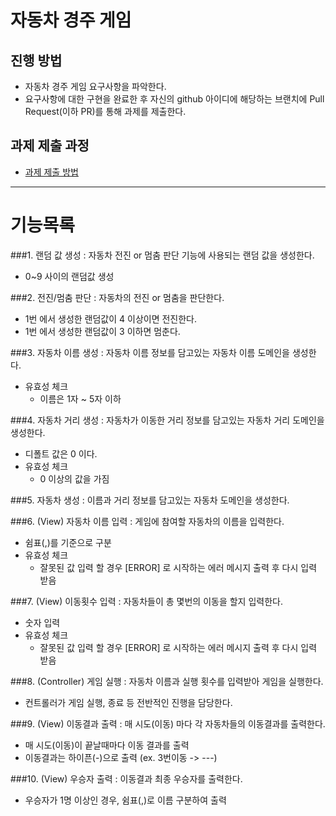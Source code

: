 # 자동차 경주 게임
## 진행 방법
* 자동차 경주 게임 요구사항을 파악한다.
* 요구사항에 대한 구현을 완료한 후 자신의 github 아이디에 해당하는 브랜치에 Pull Request(이하 PR)를 통해 과제를 제출한다.

## 과제 제출 과정
* [과제 제출 방법](https://github.com/next-step/nextstep-docs/tree/master/precourse)
---
# 기능목록

###1. 랜덤 값 생성
: 자동차 전진 or 멈춤 판단 기능에 사용되는 랜덤 값을 생성한다.
- 0~9 사이의 랜덤값 생성

###2. 전진/멈춤 판단
: 자동차의 전진 or 멈춤을 판단한다.
- 1번 에서 생성한 랜덤값이 4 이상이면 전진한다.
- 1번 에서 생성한 랜덤값이 3 이하면 멈춘다.

###3. 자동차 이름 생성
: 자동차 이름 정보를 담고있는 자동차 이름 도메인을 생성한다.
- 유효성 체크
  - 이름은 1자 ~ 5자 이하
  
###4. 자동차 거리 생성
: 자동차가 이동한 거리 정보를 담고있는 자동차 거리 도메인을 생성한다.
- 디폴트 값은 0 이다.
- 유효성 체크
  - 0 이상의 값을 가짐
  
###5. 자동차 생성
: 이름과 거리 정보를 담고있는 자동차 도메인을 생성한다.

###6. (View) 자동차 이름 입력
: 게임에 참여할 자동차의 이름을 입력한다.
- 쉼표(,)를 기준으로 구분
- 유효성 체크
    - 잘못된 값 입력 할 경우 [ERROR] 로 시작하는 에러 메시지 출력 후 다시 입력 받음

###7. (View) 이동횟수 입력
: 자동차들이 총 몇번의 이동을 할지 입력한다.
- 숫자 입력
- 유효성 체크
    - 잘못된 값 입력 할 경우 [ERROR] 로 시작하는 에러 메시지 출력 후 다시 입력 받음

###8. (Controller) 게임 실행
: 자동차 이름과 실행 횟수를 입력받아 게임을 실행한다.
- 컨트롤러가 게임 실행, 종료 등 전반적인 진행을 담당한다.

###9. (View) 이동결과 출력
: 매 시도(이동) 마다 각 자동차들의 이동결과를 출력한다.
- 매 시도(이동)이 끝날때마다 이동 결과를 출력
- 이동결과는 하이픈(-)으로 출력 (ex. 3번이동 -> ---)

###10. (View) 우승자 출력
: 이동결과 최종 우승자를 출력한다.
- 우승자가 1명 이상인 경우, 쉼표(,)로 이름 구분하여 출력